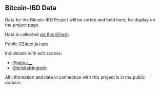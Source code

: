 ## Bitcoin-IBD Data

Data for the Bitcoin-IBD Project will be sorted and held here, for display on the project page.

Data is collected [via this GForm](https://docs.google.com/forms/d/e/1FAIpQLSeDonDOT0As3Yb0_Byk4QBDT91W4vUtqQIVUaR2uLuPHiWlPQ/viewform).

Public [GSheet is here](https://docs.google.com/spreadsheets/d/1zv0RcRIkX9IJRnlesnYC9pQIImaAcGEcBjn4sKW3Yng/edit?usp=sharing).

Individuals with edit access:
- [@jpthor__](https://twitter.com/jpthor__)
- [@brickstringtech](https://twitter.com/brickstringtech)

All information and data in connection with this project is in the public domain. 
